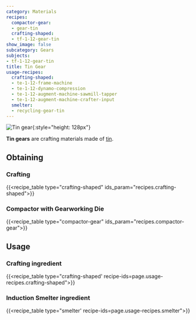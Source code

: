 ```yaml
---
category: Materials
recipes:
  compactor-gear:
  - gear-tin
  crafting-shaped:
  - tf-1-12-gear-tin
show_image: false
subcategory: Gears
subjects:
- tf-1-12-gear-tin
title: Tin Gear
usage-recipes:
  crafting-shaped:
  - te-1-12-frame-machine
  - te-1-12-dynamo-compression
  - te-1-12-augment-machine-sawmill-tapper
  - te-1-12-augment-machine-crafter-input
  smelter:
  - recycling-gear-tin
---
```


![Tin gear](/images/docs/1.12/thermal-foundation/gear-tin.png){:style="height: 128px"}


**Tin gears** are crafting materials made of [tin](../tin-ingot/).


Obtaining
---------

### Crafting
{{<recipe_table type="crafting-shaped" ids_param="recipes.crafting-shaped">}}

### Compactor with Gearworking Die
{{<recipe_table type="compactor-gear" ids_param="recipes.compactor-gear">}}


Usage
-----

### Crafting ingredient
{{<recipe_table type="crafting-shaped' recipe-ids=page.usage-recipes.crafting-shaped">}}

### Induction Smelter ingredient
{{<recipe_table type="smelter' recipe-ids=page.usage-recipes.smelter">}}
